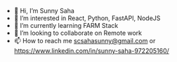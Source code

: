 - 👋 Hi, I’m Sunny Saha
- 👀 I’m interested in React, Python, FastAPI, NodeJS
- 🌱 I’m currently learning FARM Stack
- 💞️ I’m looking to collaborate on Remote work
- 📫 How to reach me scsahasunny@gmail.com or https://www.linkedin.com/in/sunny-saha-972205160/

<!---
SunnySaha/SunnySaha is a ✨ special ✨ repository because its `README.md` (this file) appears on your GitHub profile.
You can click the Preview link to take a look at your changes.
--->
